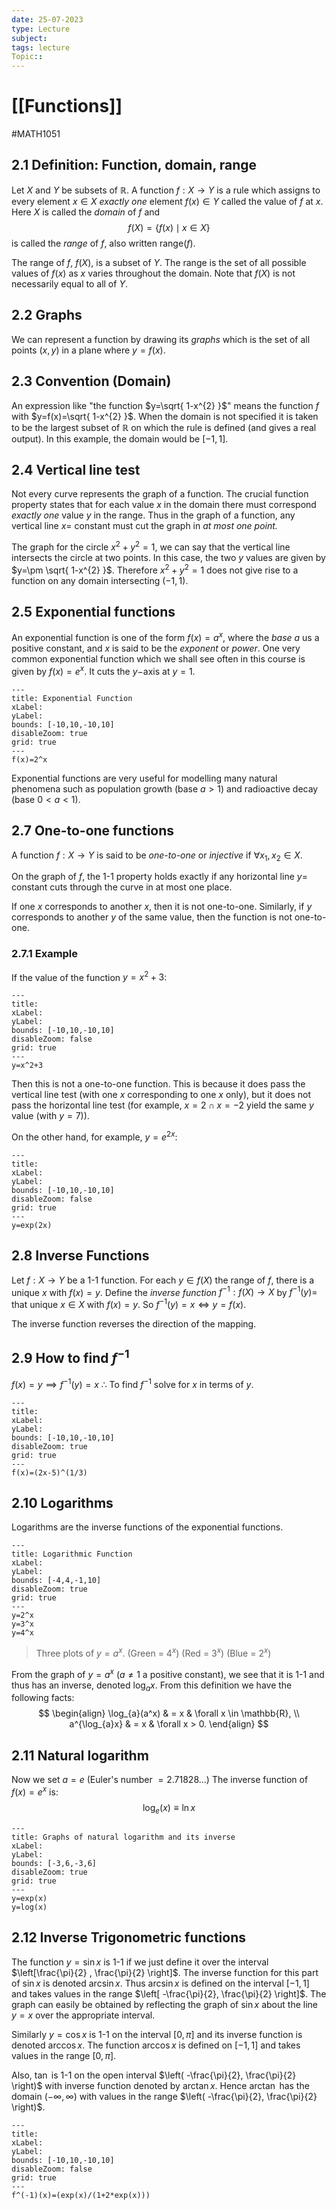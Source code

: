 ```yaml
---
date: 25-07-2023
type: Lecture
subject: 
tags: lecture
Topic:: 
---
```

# [[Functions]]
#MATH1051

## 2.1 Definition: Function, domain, range

Let $X$ and $Y$ be subsets of $\mathbb{R}$. A function $f:X \to Y$ is a rule which assigns to every element $x\in X$ *exactly one* element $f(x)\in Y$ called the value of $f$ at $x$. Here $X$ is called the *domain* of $f$ and 
$$
f(X)=\{ f(x)\mid x\in X\}
$$
is called the *range* of $f$, also written range$(f)$.

The range of $f$, $f(X)$, is a subset of $Y$. The range is the set of all possible values of $f(x)$ as $x$ varies throughout the domain. Note that $f(X)$ is not necessarily equal to all of $Y$.

## 2.2 Graphs

We can represent a function by drawing its *graphs* which is the set of all points $(x,y)$ in a plane where $y=f(x)$.

## 2.3 Convention (Domain)

An expression like "the function $y=\sqrt{ 1-x^{2} }$" means the function $f$ with $y=f(x)=\sqrt{ 1-x^{2} }$. When the domain is not specified it is taken to be the largest subset of $\mathbb{R}$ on which the rule is defined (and gives a real output). In this example, the domain would be $[-1,1]$.

## 2.4 Vertical line test

Not every curve represents the graph of a function. The crucial function property states that for each value $x$ in the domain there must correspond *exactly one* value $y$ in the range. Thus in the graph of a function, any vertical line $x=$ constant must cut the graph in *at most one point.*

The graph for the circle $x^{2}+y^{2}=1$, we can say that the vertical line intersects the circle at two points. In this case, the two $y$ values are given by $y=\pm \sqrt{ 1-x^{2} }$. Therefore $x^{2}+y^{2}=1$ does not give rise to a function on any domain intersecting $(-1,1)$.

## 2.5 Exponential functions

An exponential function is one of the form $f(x)=a^{x}$, where the *base* $a$ us a positive constant, and $x$ is said to be the *exponent* or *power*. One very common exponential function which we shall see often in this course is given by $f(x)=e^x$. It cuts the $y-$axis at $y=1.$


```functionplot
---
title: Exponential Function
xLabel: 
yLabel: 
bounds: [-10,10,-10,10]
disableZoom: true
grid: true
---
f(x)=2^x
```
Exponential functions are very useful for modelling many natural phenomena such as population growth (base $a>1$) and radioactive decay (base $0<a<1$).

## 2.7 One-to-one functions

A function $f:X\to Y$ is said to be *one-to-one* or *injective* if $\forall x_{1},x_{2}\in X$.

On the graph of $f$, the 1-1 property holds exactly if any horizontal line $y=$ constant cuts through the curve in at most one place. 

If one $x$ corresponds to another $x$, then it is not one-to-one. Similarly, if $y$ corresponds to another $y$ of the same value, then the function is not one-to-one.

### 2.7.1 Example
If the value of the function $y=x^2+3$:

```functionplot
---
title: 
xLabel: 
yLabel: 
bounds: [-10,10,-10,10]
disableZoom: false
grid: true
---
y=x^2+3
```

Then this is not a one-to-one function. This is because it does pass the vertical line test (with one $x$ corresponding to one $x$ only), but it does not pass the horizontal line test (for example, $x=2 \cap x=-2$ yield the same $y$ value (with $y=7$)).

On the other hand, for example, $y=e^{ 2x }$:


```functionplot
---
title: 
xLabel: 
yLabel: 
bounds: [-10,10,-10,10]
disableZoom: false
grid: true
---
y=exp(2x)
```



## 2.8 Inverse Functions

Let $f:X\to Y$ be a 1-1 function. For each $y\in f(X)$ the range of $f$, there is a unique $x$ with $f(x)=y$. Define the *inverse function* $f^{-1}:f(X)\to X$ by $f^{-1}(y)=$ that unique $x \in X$ with $f(x)=y$.
So $f^{-1}(y)=x \iff y=f(x).$

The inverse function reverses the direction of the mapping.

## 2.9 How to find $f^{-1}$

$f(x)=y\implies f^{-1}(y)=x$
$\therefore$ To find $f^{-1}$ solve for $x$ in terms of $y$.


```functionplot
---
title: 
xLabel: 
yLabel: 
bounds: [-10,10,-10,10]
disableZoom: true
grid: true
---
f(x)=(2x-5)^(1/3)
```

## 2.10 Logarithms

Logarithms are the inverse functions of the exponential functions.


```functionplot
---
title: Logarithmic Function
xLabel: 
yLabel: 
bounds: [-4,4,-1,10]
disableZoom: true
grid: true
---
y=2^x
y=3^x
y=4^x
```
> Three plots of $y=a^x$. (Green = $4^x$) (Red = $3^x$) (Blue = $2^x$)

From the graph of $y=a^x$ ($a\neq 1$ a positive constant), we see that it is 1-1 and thus has an inverse, denoted $\log_{a}x$. From this definition we have the following facts:
$$
\begin{align}
\log_{a}(a^x) & = x  & \forall x \in \mathbb{R}, \\
a^{\log_{a}x} & = x  &  \forall x > 0.
\end{align}
$$

## 2.11 Natural logarithm

Now we set $a=e$ (Euler's number $=2.71828\dots$) The inverse function of $f(x)=e^x$ is:
$$
\log_{e}(x)\equiv \ln x
$$

```functionplot
---
title: Graphs of natural logarithm and its inverse
xLabel: 
yLabel: 
bounds: [-3,6,-3,6]
disableZoom: true
grid: true
---
y=exp(x)
y=log(x)
```

## 2.12 Inverse Trigonometric functions

The function $y=\sin x$ is 1-1 if we just define it over the interval $\left[\frac{\pi}{2} , \frac{\pi}{2} \right]$. The inverse function for this part of $\sin x$ is denoted $\arcsin x$. Thus $\arcsin x$ is defined on the interval $[-1,1]$ and takes values in the range $\left[ -\frac{\pi}{2}, \frac{\pi}{2} \right]$. The graph can easily be obtained by reflecting the graph of $\sin x$ about the line $y=x$ over the appropriate interval.

Similarly $y=\cos x$ is 1-1 on the interval $[0,\pi]$ and its inverse function is denoted $\arccos x$. The function $\arccos x$ is defined on $[-1,1]$ and takes values in the range $[0,\pi]$.

Also, $\tan$ is 1-1 on the open interval $\left( -\frac{\pi}{2}, \frac{\pi}{2}  \right)$ with inverse function denoted by $\arctan x$. Hence $\arctan$ has the domain $(-\infty,\infty)$ with values in the range $\left( -\frac{\pi}{2}, \frac{\pi}{2} \right)$.



```functionplot
---
title: 
xLabel: 
yLabel: 
bounds: [-10,10,-10,10]
disableZoom: false
grid: true
---
f^(-1)(x)=(exp(x)/(1+2*exp(x)))
```

